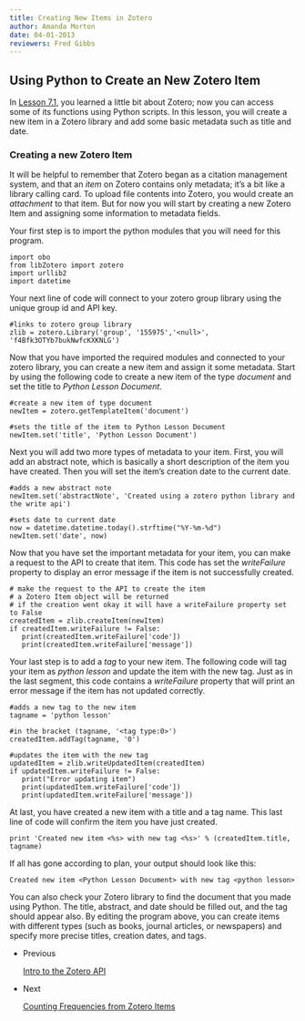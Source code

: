 ```yaml
---
title: Creating New Items in Zotero
author: Amanda Morton
date: 04-01-2013
reviewers: Fred Gibbs
---
```


Using Python to Create an New Zotero Item
-----------------------------------------

In [Lesson 7.1][], you learned a little bit about Zotero; now you can
access some of its functions using Python scripts. In this lesson, you
will create a new item in a Zotero library and add some basic metadata
such as title and date.

### Creating a new Zotero Item

It will be helpful to remember that Zotero began as a citation
management system, and that an *item* on Zotero contains only metadata;
it’s a bit like a library calling card. To upload file contents into
Zotero, you would create an *attachment* to that item. But for now you
will start by creating a new Zotero Item and assigning some information
to metadata fields.

Your first step is to import the python modules that you will need for
this program.

``` {.python; title=""}
import obo
from libZotero import zotero
import urllib2
import datetime
```

Your next line of code will connect to your zotero group library using
the unique group id and API key.

``` {.python; title=""}
#links to zotero group library
zlib = zotero.Library('group', '155975','<null>', 'f4Bfk3OTYb7bukNwfcKXKNLG')
```

Now that you have imported the required modules and connected to your
zotero library, you can create a new item and assign it some metadata.
Start by using the following code to create a new item of the type
*document* and set the title to *Python Lesson Document.*

``` {.python; title=""}
#create a new item of type document
newItem = zotero.getTemplateItem('document')

#sets the title of the item to Python Lesson Document
newItem.set('title', 'Python Lesson Document')
```

Next you will add two more types of metadata to your item. First, you
will add an abstract note, which is basically a short description of the
item you have created. Then you will set the item’s creation date to the
current date.

``` {.python; title=""}
#adds a new abstract note
newItem.set('abstractNote', 'Created using a zotero python library and the write api')

#sets date to current date
now = datetime.datetime.today().strftime("%Y-%m-%d")
newItem.set('date', now)
```

Now that you have set the important metadata for your item, you can make
a request to the API to create that item. This code has set the
*writeFailure* property to display an error message if the item is not
successfully created.

``` {.python; title=""}
# make the request to the API to create the item
# a Zotero Item object will be returned
# if the creation went okay it will have a writeFailure property set to False
createdItem = zlib.createItem(newItem)
if createdItem.writeFailure != False:
   print(createdItem.writeFailure['code'])
   print(createdItem.writeFailure['message'])
```

Your last step is to add a *tag* to your new item. The following code
will tag your item as *python lesson* and update the item with the new
tag. Just as in the last segment, this code contains a *writeFailure*
property that will print an error message if the item has not updated
correctly.

``` {.python; title=""}
#adds a new tag to the new item
tagname = 'python lesson'

#in the bracket (tagname, '<tag type:0>')
createdItem.addTag(tagname, '0')

#updates the item with the new tag
updatedItem = zlib.writeUpdatedItem(createdItem)
if updatedItem.writeFailure != False:
   print("Error updating item")
   print(updatedItem.writeFailure['code'])
   print(updatedItem.writeFailure['message'])
```

At last, you have created a new item with a title and a tag name. This
last line of code will confirm the item you have just created.

``` {.python; title=""}
print 'Created new item <%s> with new tag <%s>' % (createdItem.title, tagname)
```

If all has gone according to plan, your output should look like this:

``` {.xml; title=""}
Created new item <Python Lesson Document> with new tag <python lesson>
```

You can also check your Zotero library to find the document that you
made using Python. The title, abstract, and date should be filled out,
and the tag should appear also. By editing the program above, you can
create items with different types (such as books, journal articles, or
newspapers) and specify more precise titles, creation dates, and tags.

-   Previous

    [Intro to the Zotero API][]

-   Next

    [Counting Frequencies from Zotero Items][]

  [Lesson 7.1]: http://dev.programminghistorian.org/lessons/lesson-7-1-using-the-zotero-api
  [Intro to the Zotero API]: http://programminghistorian.org/lessons/zotero-api/intro-to-the-zotero-api
  [Counting Frequencies from Zotero Items]: http://programminghistorian.org/lessons/zotero-api/counting-frequencies-from-zotero-items
